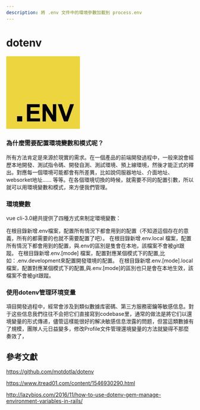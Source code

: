 ```yaml
---
description: 將 .env 文件中的環境參數加載到 process.env
---
```


# dotenv

![](../../.gitbook/assets/env.JPG)


### 為什麼需要配置環境變數和模式呢？

所有方法肯定是來源於現實的需求。在一個產品的前端開發過程中，一般來說會經歷本地開發、測試指令碼、開發自測、測試環境、預上線環境，然後才能正式的釋出。對應每一個環境可能都會有所差異，比如說伺服器地址、介面地址、websorket地址…… 等等。在各個環境切換的時候，就需要不同的配置引數，所以就可以用環境變數和模式，來方便我們管理。

### 環境變數
vue cli-3.0總共提供了四種方式來制定環境變數：

在根目錄新增.env檔案，配置所有情況下都會用到的配置（不知道這個存在的意義，所有的都需要的也就不需要配置了吧）。
在根目錄新增.env.local 檔案，配置所有情況下都會用到的配置，與.env的區別是隻會在本地，該檔案不會被git跟蹤。
在根目錄新增.env.[mode] 檔案，配置對應某個模式下的配置,比如：.env.development來配置開發環境的配置。
在根目錄新增.env.[mode].local檔案，配置對應某個模式下的配置,與.env.[mode]的區別也只是會在本地生效，該檔案不會被git跟蹤。

### 使用dotenv管理环境变量

項目開發過程中，經常會涉及到類似數據库密碼、第三方服務密鑰等敏感信息。對于这些信息我們往往不会把它们直接寫到codebase里，通常的做法是將它们以還境變量的形式傳递，儘管這樣能很好的解决敏感信息泄露的問题，但當這類數據有了規模，團隊人元日益變多，修改Profile文件管理還境變量的方法就變得不那麼奏效了，

## 參考文獻
https://github.com/motdotla/dotenv

https://www.itread01.com/content/1546930290.html

http://lazybios.com/2016/11/how-to-use-dotenv-gem-manage-environment-variables-in-rails/